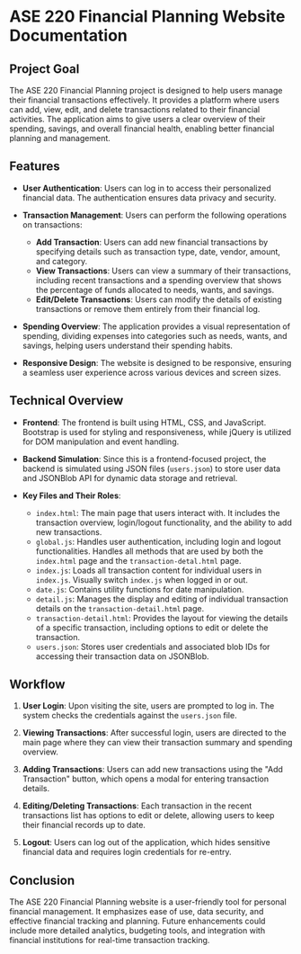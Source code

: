 # ASE 220 Financial Planning Website Documentation

## Project Goal

The ASE 220 Financial Planning project is designed to help users manage their financial transactions effectively. It provides a platform where users can add, view, edit, and delete transactions related to their financial activities. The application aims to give users a clear overview of their spending, savings, and overall financial health, enabling better financial planning and management.

## Features

- **User Authentication**: Users can log in to access their personalized financial data. The authentication ensures data privacy and security.

- **Transaction Management**: Users can perform the following operations on transactions:
  - **Add Transaction**: Users can add new financial transactions by specifying details such as transaction type, date, vendor, amount, and category.
  - **View Transactions**: Users can view a summary of their transactions, including recent transactions and a spending overview that shows the percentage of funds allocated to needs, wants, and savings.
  - **Edit/Delete Transactions**: Users can modify the details of existing transactions or remove them entirely from their financial log.

- **Spending Overview**: The application provides a visual representation of spending, dividing expenses into categories such as needs, wants, and savings, helping users understand their spending habits.

- **Responsive Design**: The website is designed to be responsive, ensuring a seamless user experience across various devices and screen sizes.

## Technical Overview

- **Frontend**: The frontend is built using HTML, CSS, and JavaScript. Bootstrap is used for styling and responsiveness, while jQuery is utilized for DOM manipulation and event handling.

- **Backend Simulation**: Since this is a frontend-focused project, the backend is simulated using JSON files (`users.json`) to store user data and JSONBlob API for dynamic data storage and retrieval.

- **Key Files and Their Roles**:
  - `index.html`: The main page that users interact with. It includes the transaction overview, login/logout functionality, and the ability to add new transactions.
  - `global.js`: Handles user authentication, including login and logout functionalities. Handles all methods that are used by both the `index.html` page and the `transaction-detal.html` page.
  - `index.js`: Loads all transaction content for individual users in `index.js`. Visually switch `index.js` when logged in or out. 
  - `date.js`: Contains utility functions for date manipulation.
  - `detail.js`: Manages the display and editing of individual transaction details on the `transaction-detail.html` page.
  - `transaction-detail.html`: Provides the layout for viewing the details of a specific transaction, including options to edit or delete the transaction.
  - `users.json`: Stores user credentials and associated blob IDs for accessing their transaction data on JSONBlob.

## Workflow

1. **User Login**: Upon visiting the site, users are prompted to log in. The system checks the credentials against the `users.json` file.

2. **Viewing Transactions**: After successful login, users are directed to the main page where they can view their transaction summary and spending overview.

3. **Adding Transactions**: Users can add new transactions using the "Add Transaction" button, which opens a modal for entering transaction details.

4. **Editing/Deleting Transactions**: Each transaction in the recent transactions list has options to edit or delete, allowing users to keep their financial records up to date.

5. **Logout**: Users can log out of the application, which hides sensitive financial data and requires login credentials for re-entry.

## Conclusion

The ASE 220 Financial Planning website is a user-friendly tool for personal financial management. It emphasizes ease of use, data security, and effective financial tracking and planning. Future enhancements could include more detailed analytics, budgeting tools, and integration with financial institutions for real-time transaction tracking.
